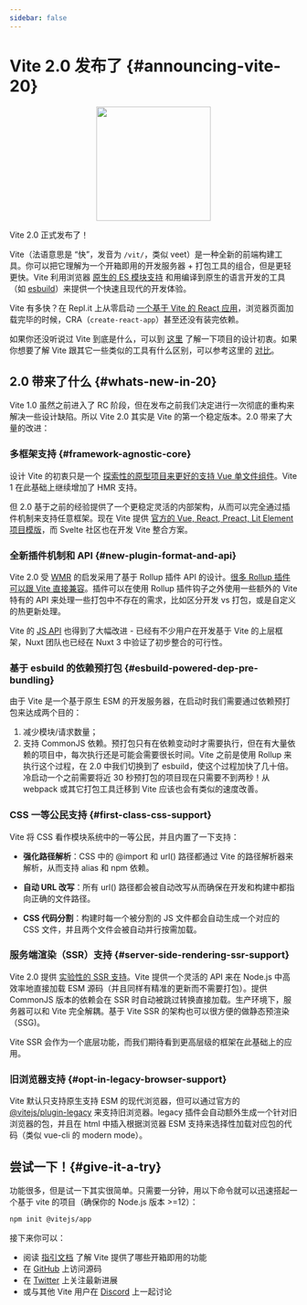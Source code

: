 ```yaml
---
sidebar: false
---
```


# Vite 2.0 发布了 {#announcing-vite-20}

<p style="text-align:center">
  <img src="/logo.svg" style="height:200px">
</p>

Vite 2.0 正式发布了！

Vite（法语意思是 “快”，发音为 `/vit/`，类似 veet）是一种全新的前端构建工具。你可以把它理解为一个开箱即用的开发服务器 + 打包工具的组合，但是更轻更快。Vite 利用浏览器 [原生的 ES 模块支持](https://developer.mozilla.org/en-US/docs/Web/JavaScript/Guide/Modules) 和用编译到原生的语言开发的工具（如 [esbuild](https://esbuild.github.io/)）来提供一个快速且现代的开发体验。

Vite 有多快？在 Repl.it 上从零启动 [一个基于 Vite 的 React 应用](https://twitter.com/amasad/status/1355379680275128321)，浏览器页面加载完毕的时候，CRA（`create-react-app`）甚至还没有装完依赖。

如果你还没听说过 Vite 到底是什么，可以到 [这里](https://cn.vitejs.dev/guide/why.html) 了解一下项目的设计初衷。如果你想要了解 Vite 跟其它一些类似的工具有什么区别，可以参考这里的 [对比](https://cn.vitejs.dev/guide/comparisons.html)。

## 2.0 带来了什么 {#whats-new-in-20}

Vite 1.0 虽然之前进入了 RC 阶段，但在发布之前我们决定进行一次彻底的重构来解决一些设计缺陷。所以 Vite 2.0 其实是 Vite 的第一个稳定版本。2.0 带来了大量的改进：

### 多框架支持 {#framework-agnostic-core}

设计 Vite 的初衷只是一个 [探索性的原型项目来更好的支持 Vue 单文件组件](https://github.com/vuejs/vue-dev-server)。Vite 1 在此基础上继续增加了 HMR 支持。

但 2.0 基于之前的经验提供了一个更稳定灵活的内部架构，从而可以完全通过插件机制来支持任意框架。现在 Vite 提供 [官方的 Vue, React, Preact, Lit Element 项目模版](https://github.com/vitejs/vite/tree/main/packages/create-app)，而 Svelte 社区也在开发 Vite 整合方案。

### 全新插件机制和 API {#new-plugin-format-and-api}

Vite 2.0 受 [WMR](https://github.com/preactjs/wmr) 的启发采用了基于 Rollup 插件 API 的设计。[很多 Rollup 插件可以跟 Vite 直接兼容](https://vite-rollup-plugins.patak.dev/)。插件可以在使用 Rollup 插件钩子之外使用一些额外的 Vite 特有的 API 来处理一些打包中不存在的需求，比如区分开发 vs 打包，或是自定义的热更新处理。

Vite 的 [JS API](https://vitejs.dev/guide/api-javascript.html) 也得到了大幅改进 - 已经有不少用户在开发基于 Vite 的上层框架，Nuxt 团队也已经在 Nuxt 3 中验证了初步整合的可行性。

### 基于 esbuild 的依赖预打包 {#esbuild-powered-dep-pre-bundling}

由于 Vite 是一个基于原生 ESM 的开发服务器，在启动时我们需要通过依赖预打包来达成两个目的：

1. 减少模块/请求数量；
2. 支持 CommonJS 依赖。预打包只有在依赖变动时才需要执行，但在有大量依赖的项目中，每次执行还是可能会需要很长时间。Vite 之前是使用 Rollup 来执行这个过程，在 2.0 中我们切换到了 esbuild，使这个过程加快了几十倍。冷启动一个之前需要将近 30 秒预打包的项目现在只需要不到两秒！从 webpack 或其它打包工具迁移到 Vite 应该也会有类似的速度改善。

### CSS 一等公民支持 {#first-class-css-support}

Vite 将 CSS 看作模块系统中的一等公民，并且内置了一下支持：

- **强化路径解析**：CSS 中的 @import 和 url() 路径都通过 Vite 的路径解析器来解析，从而支持 alias 和 npm 依赖。

- **自动 URL 改写**：所有 url() 路径都会被自动改写从而确保在开发和构建中都指向正确的文件路径。

- **CSS 代码分割**：构建时每一个被分割的 JS 文件都会自动生成一个对应的 CSS 文件，并且两个文件会被自动并行按需加载。

### 服务端渲染（SSR）支持 {#server-side-rendering-ssr-support}

Vite 2.0 提供 [实验性的 SSR 支持](https://vitejs.dev/guide/ssr.html)。Vite 提供一个灵活的 API 来在 Node.js 中高效率地直接加载 ESM 源码（并且同样有精准的更新而不需要打包）。提供 CommonJS 版本的依赖会在 SSR 时自动被跳过转换直接加载。生产环境下，服务器可以和 Vite 完全解耦。基于 Vite SSR 的架构也可以很方便的做静态预渲染（SSG)。

Vite SSR 会作为一个底层功能，而我们期待看到更高层级的框架在此基础上的应用。

### 旧浏览器支持 {#opt-in-legacy-browser-support}

Vite 默认只支持原生支持 ESM 的现代浏览器，但可以通过官方的 [@vitejs/plugin-legacy](https://github.com/vitejs/vite/tree/main/packages/plugin-legacy) 来支持旧浏览器。legacy 插件会自动额外生成一个针对旧浏览器的包，并且在 html 中插入根据浏览器 ESM 支持来选择性加载对应包的代码（类似 vue-cli 的 modern mode）。

## 尝试一下！{#give-it-a-try}

功能很多，但是试一下其实很简单。只需要一分钟，用以下命令就可以迅速搭起一个基于 vite 的项目（确保你的 Node.js 版本 >=12）：

```bash
npm init @vitejs/app
```

接下来你可以：

- 阅读 [指引文档](https://vitejs.dev/guide/) 了解 Vite 提供了哪些开箱即用的功能
- 在 [GitHub](https://github.com/vitejs/vite) 上访问源码
- 在 [Twitter](https://twitter.com/vite_js) 上关注最新进展
- 或与其他 Vite 用户在 [Discord](http://chat.vitejs.dev/) 上一起讨论

